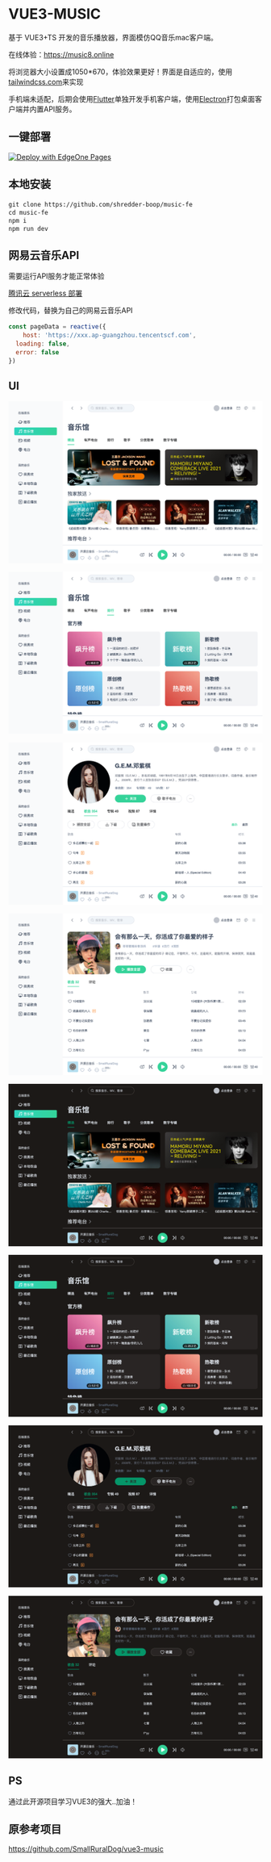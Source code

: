 # VUE3-MUSIC

基于 VUE3+TS 开发的音乐播放器，界面模仿QQ音乐mac客户端。

在线体验：https://music8.online

将浏览器大小设置成1050*670，体验效果更好！界面是自适应的，使用[tailwindcss.com](https://www.tailwindcss.com)来实现

手机端未适配，后期会使用[Flutter](https://flutter.dev)单独开发手机客户端，使用[Electron](https://www.electronjs.org)打包桌面客户端并内置API服务。

## 一键部署

[![Deploy with EdgeOne Pages](https://cdnstatic.tencentcs.com/edgeone/pages/deploy.svg)](https://edgeone.ai/pages/new?from=github&template=https://github.com/shredder-boop/music-fe)

## 本地安装

```
git clone https://github.com/shredder-boop/music-fe
cd music-fe
npm i
npm run dev
```

## 网易云音乐API

需要运行API服务才能正常体验

[腾讯云 serverless 部署](https://binaryify.github.io/NeteaseCloudMusicApi/#/?id=%e8%85%be%e8%ae%af%e4%ba%91-serverless-%e9%83%a8%e7%bd%b2)

修改代码，替换为自己的网易云音乐API

```js
const pageData = reactive({
	host: 'https://xxx.ap-guangzhou.tencentscf.com',
  loading: false,
  error: false
})
```

## UI

![image-20220310123410770](ui/image-20220310123410770.png)

![image-20220310123530635](ui/image-20220310123530635.png)

![image-20220310123634367](ui/image-20220310123634367.png)

![image-20220310123722684](ui/image-20220310123722684.png)

![image-20220310123456071](ui/image-20220310123456071.png)

![image-20220310123545606](ui/image-20220310123545606.png)

![image-20220310123650090](ui/image-20220310123650090.png)

![image-20220310123738142](ui/image-20220310123738142.png)

## PS

通过此开源项目学习VUE3的强大..加油！

## 原参考项目

https://github.com/SmallRuralDog/vue3-music
